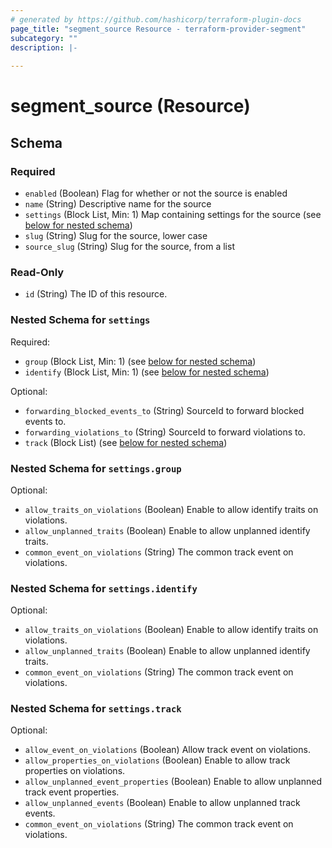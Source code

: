 ```yaml
---
# generated by https://github.com/hashicorp/terraform-plugin-docs
page_title: "segment_source Resource - terraform-provider-segment"
subcategory: ""
description: |-
  
---
```


# segment_source (Resource)





<!-- schema generated by tfplugindocs -->
## Schema

### Required

- `enabled` (Boolean) Flag for whether or not the source is enabled
- `name` (String) Descriptive name for the source
- `settings` (Block List, Min: 1) Map containing settings for the source (see [below for nested schema](#nestedblock--settings))
- `slug` (String) Slug for the source, lower case
- `source_slug` (String) Slug for the source, from a list

### Read-Only

- `id` (String) The ID of this resource.

<a id="nestedblock--settings"></a>
### Nested Schema for `settings`

Required:

- `group` (Block List, Min: 1) (see [below for nested schema](#nestedblock--settings--group))
- `identify` (Block List, Min: 1) (see [below for nested schema](#nestedblock--settings--identify))

Optional:

- `forwarding_blocked_events_to` (String) SourceId to forward blocked events to.
- `forwarding_violations_to` (String) SourceId to forward violations to.
- `track` (Block List) (see [below for nested schema](#nestedblock--settings--track))

<a id="nestedblock--settings--group"></a>
### Nested Schema for `settings.group`

Optional:

- `allow_traits_on_violations` (Boolean) Enable to allow identify traits on violations.
- `allow_unplanned_traits` (Boolean) Enable to allow unplanned identify traits.
- `common_event_on_violations` (String) The common track event on violations.


<a id="nestedblock--settings--identify"></a>
### Nested Schema for `settings.identify`

Optional:

- `allow_traits_on_violations` (Boolean) Enable to allow identify traits on violations.
- `allow_unplanned_traits` (Boolean) Enable to allow unplanned identify traits.
- `common_event_on_violations` (String) The common track event on violations.


<a id="nestedblock--settings--track"></a>
### Nested Schema for `settings.track`

Optional:

- `allow_event_on_violations` (Boolean) Allow track event on violations.
- `allow_properties_on_violations` (Boolean) Enable to allow track properties on violations.
- `allow_unplanned_event_properties` (Boolean) Enable to allow unplanned track event properties.
- `allow_unplanned_events` (Boolean) Enable to allow unplanned track events.
- `common_event_on_violations` (String) The common track event on violations.


